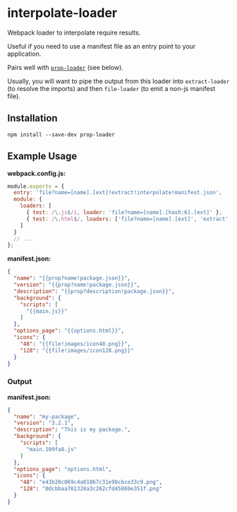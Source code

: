 # interpolate-loader

Webpack loader to interpolate require results.

Useful if you need to use a manifest file as an entry point to your application.

Pairs well with [`prop-loader`](https://github.com/erikdesjardins/prop-loader) (see below).

Usually, you will want to pipe the output from this loader into `extract-loader` (to resolve the imports) and then `file-loader` (to emit a non-js manifest file).

## Installation

`npm install --save-dev prop-loader`

## Example Usage

**webpack.config.js:**

```js
module.exports = {
  entry: 'file?name=[name].[ext]!extract!interpolate!manifest.json',
  module: {
    loaders: [
      { test: /\.js$/i, loader: 'file?name=[name].[hash:6].[ext]' },
      { test: /\.html$/, loaders: ['file?name=[name].[ext]', 'extract', 'html'] }
    ]
  }
  // ...
};
```

**manifest.json:**

```json
{
  "name": "{{prop?name!package.json}}",
  "version": "{{prop?name!package.json}}",
  "description": "{{prop?description!package.json}}",
  "background": {
    "scripts": [
      "{{main.js}}"
    ]
  },
  "options_page": "{{options.html}}",
  "icons": {
    "48": "{{file!images/icon48.png}}",
    "128": "{{file!images/icon128.png}}"
  }
}
```

### Output

**manifest.json:**
```json
{
  "name": "my-package",
  "version": "3.2.1",
  "description": "This is my package.",
  "background": {
    "scripts": [
      "main.109fa8.js"
    ]
  },
  "options_page": "options.html",
  "icons": {
    "48": "e43b20c069c4a01867c31e98cbce33c9.png",
    "128": "0dcbbaa701328a3c262cfd45869e351f.png"
  }
}
```
